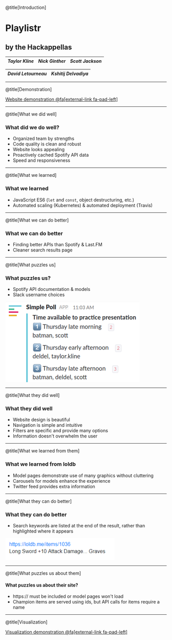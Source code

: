 @title[Introduction]

# <span class='gold'> Playlistr </span>

## by the Hackappellas

|  *Taylor Kline*  |   *Nick Ginther*  | *Scott Jackson* |
|:---------------:|:------------------:|:---------------:|

| *David Letourneau* | *Kshitij Delvadiya* |
|:---------------:|:------------------:|

---

@title[Demonstration]

[Website demonstration @fa[external-link fa-pad-left]](http://hackappellas.me/)

---

@title[What we did well]

### What did we do well?

- Organized team by strengths
- Code quality is clean and robust
- Website looks appealing
- Proactively cached Spotify API data
- Speed and responsiveness

---

@title[What we learned]

### What we learned

- JavaScript ES6 (`let` and `const`, object destructuring, etc.)
- Automated scaling (Kubernetes) & automated deployment (Travis)

---

@title[What we can do better]

### What we can do better

- Finding better APIs than Spotify & Last.FM
- Cleaner search results page

---

@title[What puzzles us]

### What puzzles us?

- Spotify API documentation & models
- Slack username choices

![slack](pitch/slack.png)

---

@title[What they did well]

### What they did well

- Website design is beautiful
- Navigation is simple and intuitive
- Filters are specific and provide many options
- Information doesn't overwhelm the user

---

@title[What we learned from them]

### What we learned from loldb

- Model pages demonstrate use of many graphics without cluttering
- Carousels for models enhance the experience
- Twitter feed provides extra information

---

@title[What they can do better]

### What they can do better

- Search keywords are listed at the end of the result, rather than highlighted where it appears

![loldb](pitch/loldb.PNG)

---

@title[What puzzles us about them]

#### What puzzles us about their site?

- https:// must be included or model pages won't load
- Champion items are served using ids, but API calls for items require a name

---

@title[Visualization]

[Visualization demonstration @fa[external-link fa-pad-left]](http://hackappellas.me/visualization)